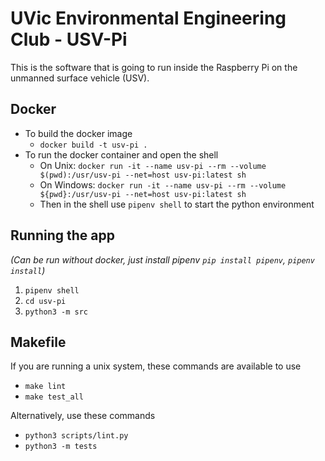 # UVic Environmental Engineering Club - USV-Pi

This is the software that is going to run inside the Raspberry Pi on the unmanned surface vehicle (USV).

## Docker

- To build the docker image
  - `docker build -t usv-pi .`
- To run the docker container and open the shell
  - On Unix: `docker run -it --name usv-pi --rm --volume $(pwd):/usr/usv-pi --net=host usv-pi:latest sh`
  - On Windows: `docker run -it --name usv-pi --rm --volume ${pwd}:/usr/usv-pi --net=host usv-pi:latest sh`
  - Then in the shell use `pipenv shell` to start the python environment

## Running the app

_(Can be run without docker, just install pipenv `pip install pipenv`, `pipenv install`)_

1. `pipenv shell`
2. `cd usv-pi`
3. `python3 -m src`

## Makefile

If you are running a unix system, these commands are available to use

- `make lint`
- `make test_all`

Alternatively, use these commands

- `python3 scripts/lint.py`
- `python3 -m tests`
